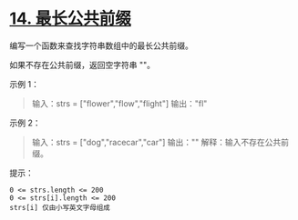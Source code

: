 # [14. 最长公共前缀](https://leetcode-cn.com/problems/longest-common-prefix/)

编写一个函数来查找字符串数组中的最长公共前缀。

如果不存在公共前缀，返回空字符串 ""。

示例 1：

> 输入：strs = ["flower","flow","flight"]
> 输出："fl"

示例 2：

> 输入：strs = ["dog","racecar","car"]
> 输出：""
> 解释：输入不存在公共前缀。

 

提示：

    0 <= strs.length <= 200
    0 <= strs[i].length <= 200
    strs[i] 仅由小写英文字母组成